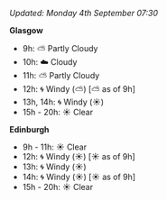 *Updated: Monday 4th September 07:30*

**Glasgow**

* 9h: :partly_sunny: Partly Cloudy
* 10h: :cloud: Cloudy
* 11h: :partly_sunny: Partly Cloudy
* 12h: :cyclone: Windy (:partly_sunny:) [:partly_sunny: as of 9h]
* 13h, 14h: :cyclone: Windy (:sunny:)
* 15h - 20h: :sunny: Clear

**Edinburgh**

* 9h - 11h: :sunny: Clear
* 12h: :cyclone: Windy (:sunny:) [:sunny: as of 9h]
* 13h: :cyclone: Windy (:sunny:)
* 14h: :cyclone: Windy (:sunny:) [:sunny: as of 9h]
* 15h - 20h: :sunny: Clear
